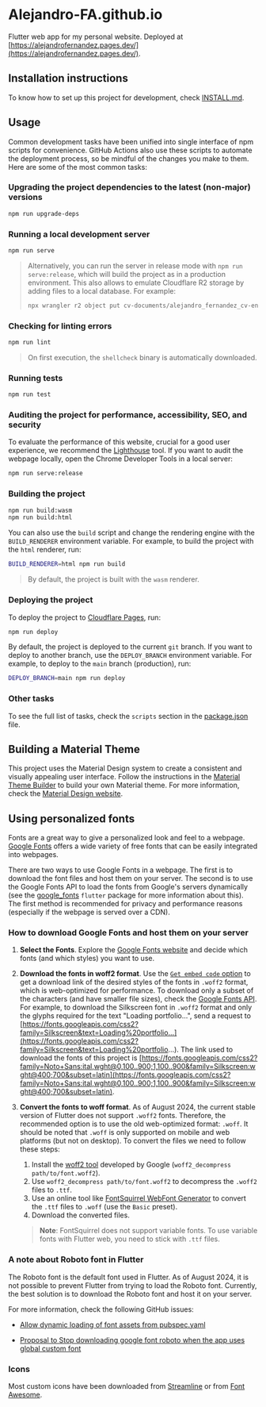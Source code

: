 # Alejandro-FA.github.io

Flutter web app for my personal website. Deployed at [https://alejandrofernandez.pages.dev/](https://alejandrofernandez.pages.dev/).

## Installation instructions

To know how to set up this project for development, check [INSTALL.md](INSTALL.md).

## Usage

Common development tasks have been unified into single interface of npm scripts for convenience. GitHub Actions also use these scripts to automate the deployment process, so be mindful of the changes you make to them. Here are some of the most common tasks:

### Upgrading the project dependencies to the latest (non-major) versions

```bash
npm run upgrade-deps
```

### Running a local development server

```bash
npm run serve
```

> Alternatively, you can run the server in release mode with `npm run serve:release`, which will build the project as in a production environment. This also allows to emulate Cloudflare R2 storage by adding files to a local database. For example:
>
> ```bash
> npx wrangler r2 object put cv-documents/alejandro_fernandez_cv-en.pdf --local --file ~/Sync/Personal/CV/alejandro_fernandez_cv-en.pdf
> ```

### Checking for linting errors

```bash
npm run lint
```

> On first execution, the `shellcheck` binary is automatically downloaded.

### Running tests

```bash
npm run test
```

### Auditing the project for performance, accessibility, SEO, and security

To evaluate the performance of this website, crucial for a good user experience, we recommend the [Lighthouse](https://developers.google.com/web/tools/lighthouse) tool. If you want to audit the webpage locally, open the Chrome Developer Tools in a local server:

```bash
npm run serve:release
```

### Building the project

```bash
npm run build:wasm
npm run build:html
```

You can also use the `build` script and change the rendering engine with the `BUILD_RENDERER` environment variable. For example, to build the project with the `html` renderer, run:

```bash
BUILD_RENDERER=html npm run build
```

> By default, the project is built with the `wasm` renderer.

### Deploying the project

To deploy the project to [Cloudflare Pages](https://pages.cloudflare.com/), run:

```bash
npm run deploy
```

By default, the project is deployed to the current `git` branch. If you want to deploy to another branch, use the `DEPLOY_BRANCH` environment variable. For example, to deploy to the `main` branch (production), run:

```bash
DEPLOY_BRANCH=main npm run deploy
```

### Other tasks

To see the full list of tasks, check the `scripts` section in the [package.json](package.json) file.

## Building a Material Theme

This project uses the Material Design system to create a consistent and visually appealing user interface. Follow the instructions in the [Material Theme Builder](https://material-foundation.github.io/material-theme-builder/) to build your own Material theme. For more information, check the [Material Design website](https://m3.material.io/blog/material-theme-builder).

## Using personalized fonts

Fonts are a great way to give a personalized look and feel to a webpage. [Google Fonts](https://fonts.google.com/) offers a wide variety of free fonts that can be easily integrated into webpages.

There are two ways to use Google Fonts in a webpage. The first is to download the font files and host them on your server. The second is to use the Google Fonts API to load the fonts from Google's servers dynamically (see the [google_fonts](https://pub.dev/packages/google_fonts) `flutter` package for more information about this). The first method is recommended for privacy and performance reasons (especially if the webpage is served over a CDN).

### How to download Google Fonts and host them on your server

1. **Select the Fonts**. Explore the [Google Fonts website](https://fonts.google.com/) and decide which fonts (and which styles) you want to use.

2. **Download the fonts in woff2 format**. Use the [`Get embed code` option](https://fonts.google.com/selection/embed) to get a download link of the desired styles of the fonts in `.woff2` format, which is web-optimized for performance. To download only a subset of the characters (and have smaller file sizes), check the [Google Fonts API](https://developers.google.com/fonts/docs/getting_started). For example, to download the Silkscreen font in `.woff2` format and only the glyphs required for the text "Loading portfolio...", send a request to [https://fonts.googleapis.com/css2?family=Silkscreen&text=Loading%20portfolio...](https://fonts.googleapis.com/css2?family=Silkscreen&text=Loading%20portfolio...). The link used to download the fonts of this project is [https://fonts.googleapis.com/css2?family=Noto+Sans:ital,wght@0,100..900;1,100..900&family=Silkscreen:wght@400;700&subset=latin](https://fonts.googleapis.com/css2?family=Noto+Sans:ital,wght@0,100..900;1,100..900&family=Silkscreen:wght@400;700&subset=latin).

3. **Convert the fonts to woff format**. As of August 2024, the current stable version of Flutter does not support `.woff2` fonts. Therefore, the recommended option is to use the old web-optimized format: `.woff`. It should be noted that `.woff` is only supported on mobile and web platforms (but not on desktop). To convert the files we need to follow these steps:

   1. Install the [woff2 tool](https://github.com/google/woff2) developed by Google (`woff2_decompress path/to/font.woff2`).
   2. Use `woff2_decompress path/to/font.woff2` to decompress the `.woff2` files to `.ttf`.
   3. Use an online tool like [FontSquirrel WebFont Generator](https://www.fontsquirrel.com/tools/webfont-generator) to convert the `.ttf` files to `.woff` (use the `Basic` preset).
   4. Download the converted files.

   > **Note**: FontSquirrel does not support variable fonts. To use variable fonts with Flutter web, you need to stick with `.ttf` files.

### A note about Roboto font in Flutter

The Roboto font is the default font used in Flutter. As of August 2024, it is not possible to prevent Flutter from trying to load the Roboto font. Currently, the best solution is to download the Roboto font and host it on your server.

For more information, check the following GitHub issues:

- [Allow dynamic loading of font assets from pubspec.yaml](https://github.com/flutter/flutter/issues/122282)

- [Proposal to Stop downloading google font roboto when the app uses global custom font](https://github.com/flutter/flutter/issues/136118)

### Icons

Most custom icons have been downloaded from [Streamline](https://www.streamlinehq.com/) or from [Font Awesome](https://fontawesome.com/icons).
